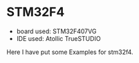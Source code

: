 # STM32F4
 - board used: STM32F407VG
 - IDE used: Atollic TrueSTUDIO
 
 Here I have put some Examples for stm32f4.
